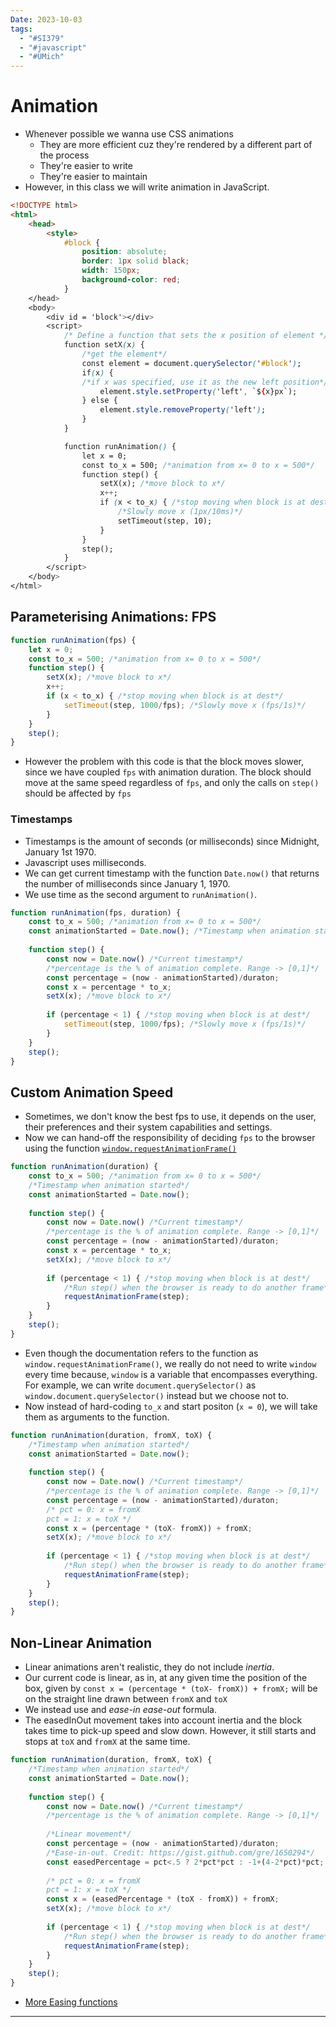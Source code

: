 ```yaml
---
Date: 2023-10-03
tags:
  - "#SI379"
  - "#javascript"
  - "#UMich"
---
```

# Animation
- Whenever possible we wanna use CSS animations
	- They are more efficient cuz they're rendered by a different part of the process
	- They're easier to write 
	- They're easier to maintain
- However, in this class we will write animation in JavaScript.
```html
<!DOCTYPE html>
<html>
	<head>
		<style>
			#block {
				position: absolute;
				border: 1px solid black;
				width: 150px;
				background-color: red;
			}
	</head>
	<body>
		<div id = 'block'></div>
		<script>
			/* Define a function that sets the x position of element */
			function setX(x) {  
				/*get the element*/
				const element = document.querySelector('#block'); 
				if(x) { 
				/*if x was specified, use it as the new left position*/
					element.style.setProperty('left', `${x}px`);  
				} else {  
					element.style.removeProperty('left');  
				}  		
			}  

			function runAnimation() {
				let x = 0;
				const to_x = 500; /*animation from x= 0 to x = 500*/
				function step() {
					setX(x); /*move block to x*/
					x++;
					if (x < to_x) { /*stop moving when block is at dest*/
						/*Slowly move x (1px/10ms)*/
						setTimeout(step, 10); 
					}
				} 
				step();
			}
		</script>
	</body>
</html>
```
## Parameterising Animations: FPS
```javascript
function runAnimation(fps) {
	let x = 0;
	const to_x = 500; /*animation from x= 0 to x = 500*/
	function step() {
		setX(x); /*move block to x*/
		x++;
		if (x < to_x) { /*stop moving when block is at dest*/
			setTimeout(step, 1000/fps); /*Slowly move x (fps/1s)*/
		}
	} 
	step();
}
```
- However the problem with this code is that the block moves slower, since we have coupled `fps` with animation duration. The block should move at the same speed regardless of `fps`, and only the calls on `step()` should be affected by `fps`
### Timestamps
- Timestamps is the amount of seconds (or milliseconds) since Midnight, January 1st 1970. 
- Javascript uses milliseconds.
- We can get current timestamp with the function `Date.now()` that returns the number of milliseconds since January 1, 1970.
- We use time as the second argument to `runAnimation()`.
```javascript
function runAnimation(fps, duration) {
	const to_x = 500; /*animation from x= 0 to x = 500*/
	const animationStarted = Date.now(); /*Timestamp when animation started*/
	
	function step() {
		const now = Date.now() /*Current timestamp*/
		/*percentage is the % of animation complete. Range -> [0,1]*/
		const percentage = (now - animationStarted)/duraton;
		const x = percentage * to_x;
		setX(x); /*move block to x*/
		
		if (percentage < 1) { /*stop moving when block is at dest*/
			setTimeout(step, 1000/fps); /*Slowly move x (fps/1s)*/
		}
	} 
	step();
}
```
## Custom Animation Speed
- Sometimes, we don't know the best fps to use, it depends on the user, their preferences and their system capabilities and settings.
- Now we can hand-off the responsibility of deciding `fps` to the browser using the function [`window.requestAnimationFrame()`](https://developer.mozilla.org/en-US/docs/Web/API/window/requestAnimationFrame)
```javascript
function runAnimation(duration) {
	const to_x = 500; /*animation from x= 0 to x = 500*/
	/*Timestamp when animation started*/
	const animationStarted = Date.now(); 
	
	function step() {
		const now = Date.now() /*Current timestamp*/
		/*percentage is the % of animation complete. Range -> [0,1]*/
		const percentage = (now - animationStarted)/duraton;
		const x = percentage * to_x;
		setX(x); /*move block to x*/
		
		if (percentage < 1) { /*stop moving when block is at dest*/
			/*Run step() when the browser is ready to do another frame*/
			requestAnimationFrame(step); 
		}
	} 
	step();
}
```
- Even though the documentation refers to the function as `window.requestAnimationFrame()`, we really do not need to write `window` every time because, `window` is a variable that encompasses everything. For example, we can write `document.querySelector()` as `window.document.querySelector()` instead but we choose not to. 
- Now instead of hard-coding `to_x` and start positon (`x = 0`), we will take them as arguments to the function.
```javascript
function runAnimation(duration, fromX, toX) {
	/*Timestamp when animation started*/
	const animationStarted = Date.now(); 
	
	function step() {
		const now = Date.now() /*Current timestamp*/
		/*percentage is the % of animation complete. Range -> [0,1]*/
		const percentage = (now - animationStarted)/duraton;
		/* pct = 0: x = fromX
		pct = 1: x = toX */
		const x = (percentage * (toX- fromX)) + fromX;
		setX(x); /*move block to x*/
		
		if (percentage < 1) { /*stop moving when block is at dest*/
			/*Run step() when the browser is ready to do another frame*/
			requestAnimationFrame(step); 
		}
	} 
	step();
}
```
## Non-Linear Animation
- Linear animations aren't realistic, they do not include *inertia*.
- Our current code is linear, as in, at any given time the position of the box, given by `const x = (percentage * (toX- fromX)) + fromX;` will be on the straight line drawn between `fromX` and `toX`
- We instead use and *ease-in ease-out* formula. 
- The easedInOut movement takes into account inertia and the block takes time to pick-up speed and slow down. However, it still starts and stops at `toX` and `fromX` at the same time. 
```javascript
function runAnimation(duration, fromX, toX) {
	/*Timestamp when animation started*/
	const animationStarted = Date.now(); 
	
	function step() {
		const now = Date.now() /*Current timestamp*/
		/*percentage is the % of animation complete. Range -> [0,1]*/
		
		/*Linear movement*/
		const percentage = (now - animationStarted)/duraton;
		/*Ease-in-out. Credit: https://gist.github.com/gre/1650294*/
		const easedPercentage = pct<.5 ? 2*pct*pct : -1+(4-2*pct)*pct;
		
		/* pct = 0: x = fromX
		pct = 1: x = toX */
		const x = (easedPercentage * (toX - fromX)) + fromX;
		setX(x); /*move block to x*/
		
		if (percentage < 1) { /*stop moving when block is at dest*/
			/*Run step() when the browser is ready to do another frame*/
			requestAnimationFrame(step); 
		}
	} 
	step();
}
```
- [More Easing functions](https://easings.net/)
---
